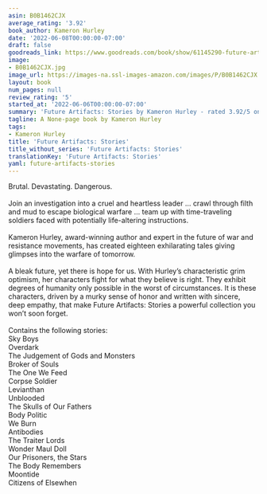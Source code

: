 ```yaml
---
asin: B0B1462CJX
average_rating: '3.92'
book_author: Kameron Hurley
date: '2022-06-08T00:00:00-07:00'
draft: false
goodreads_link: https://www.goodreads.com/book/show/61145290-future-artifacts
image:
- B0B1462CJX.jpg
image_url: https://images-na.ssl-images-amazon.com/images/P/B0B1462CJX.01._SCLZZZZZZZ.jpg
layout: book
num_pages: null
review_rating: '5'
started_at: '2022-06-06T00:00:00-07:00'
summary: 'Future Artifacts: Stories by Kameron Hurley - rated 3.92/5 on Goodreads'
tagline: A None-page book by Kameron Hurley
tags:
- Kameron Hurley
title: 'Future Artifacts: Stories'
title_without_series: 'Future Artifacts: Stories'
translationKey: 'Future Artifacts: Stories'
yaml: future-artifacts-stories
---
```


Brutal. Devastating. Dangerous.<br /><br />Join an investigation into a cruel and heartless leader … crawl through filth and mud to escape biological warfare … team up with time-traveling soldiers faced with potentially life-altering instructions.<br /><br />Kameron Hurley, award-winning author and expert in the future of war and resistance movements, has created eighteen exhilarating tales giving glimpses into the warfare of tomorrow.<br /><br />A bleak future, yet there is hope for us. With Hurley’s characteristic grim optimism, her characters fight for what they believe is right. They exhibit degrees of humanity only possible in the worst of circumstances. It is these characters, driven by a murky sense of honor and written with sincere, deep empathy, that make Future Artifacts: Stories a powerful collection you won’t soon forget.<br /><br />Contains the following stories:<br />Sky Boys<br />Overdark<br />The Judgement of Gods and Monsters<br />Broker of Souls<br />The One We Feed<br />Corpse Soldier<br />Levianthan<br />Unblooded<br />The Skulls of Our Fathers<br />Body Politic<br />We Burn<br />Antibodies<br />The Traiter Lords<br />Wonder Maul Doll<br />Our Prisoners, the Stars<br />The Body Remembers<br />Moontide<br />Citizens of Elsewhen